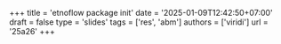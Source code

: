 +++
title = 'etnoflow package init'
date = '2025-01-09T12:42:50+07:00'
draft = false
type = 'slides'
tags = ['res', 'abm']
authors = ['viridi']
url = '25a26'
+++
<!--more-->

